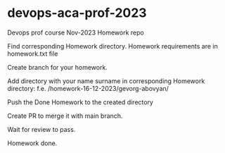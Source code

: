 # devops-aca-prof-2023
Devops prof course Nov-2023 Homework repo

Find corresponding Homework directory. Homework requirements are in homework.txt file

Create branch for your homework.

Add directory with your name surname in corresponding Homework directory:
f.e. /homework-16-12-2023/gevorg-abovyan/

Push the Done Homework to the created directory

Create PR to merge it with main branch.

Wait for review to pass.

Homework done.
